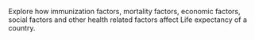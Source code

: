Explore how immunization factors, mortality factors, economic factors, social factors and other health related factors affect Life expectancy of a country.
